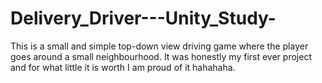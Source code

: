 # Delivery_Driver---Unity_Study-
This is a small and simple top-down view driving game where the player goes around a small neighbourhood. It was honestly my first ever project and for what little it is worth I am proud of it hahahaha. 

